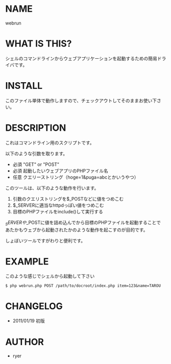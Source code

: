 # NAME

webrun

# WHAT IS THIS?

シェルのコマンドラインからウェブアプリケーションを起動するための簡易ドライバです。

# INSTALL

このファイル単体で動作しますので、チェックアウトしてそのままお使い下さい。

# DESCRIPTION

これはコマンドライン用のスクリプトです。

以下のような引数を取ります。

* 必須 "GET" or "POST"
* 必須 起動したいウェブアプリのPHPファイル名
* 任意 クエリーストリング（hoge=1&puga=abcとかいうやつ）

このツールは、以下のような動作を行います。

1. 引数のクエリストリングを$_POSTなどに値をつめこむ
2. $_SERVERに適当なhttpdっぽい値をつめこむ
3. 目標のPHPファイルをinclude()して実行する

$_SERVERや$_POSTに値を詰め込んでから目標のPHPファイルを起動することで
あたかもウェブから起動されたかのような動作を起こすのが目的です。

しょぼいツールですがわりと便利です。

# EXAMPLE

このような感じでシェルから起動して下さい

    $ php webrun.php POST /path/to/docroot/index.php item=123&name=TAROU
    
# CHANGELOG

* 2011/01/19 初版

# AUTHOR

* ryer
